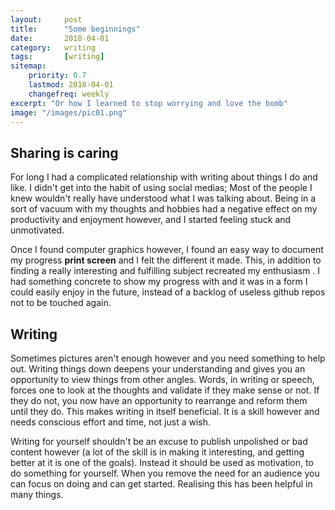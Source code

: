 ```yaml
---
layout:     post
title:      "Some beginnings"
date:       2018-04-01
category:   writing
tags:       [writing]
sitemap:
    priority: 0.7
    lastmod: 2018-04-01
    changefreq: weekly
excerpt: "Or how I learned to stop worrying and love the bomb"
image: "/images/pic01.png"
---
```

## Sharing is caring
For long I had a complicated relationship with writing about things I do and like. I didn't get into the
habit of using social medias; Most of the people I knew wouldn't really have understood what I was
talking about. Being in a sort of vacuum with my thoughts and hobbies had a negative effect on my productivity
and enjoyment however, and I started feeling stuck and unmotivated.

Once I found computer graphics however, I found an easy way to document my progress **print screen** and I felt
the different it made. This, in addition to finding a really interesting and fulfilling subject recreated my
enthusiasm . I had something concrete to show my progress with and it was in a form I could easily enjoy in the
future, instead of a backlog of useless github repos not to be touched again.

## Writing
Sometimes pictures aren't enough however and you need something to help out. Writing things down deepens your
understanding and gives you an opportunity to view things from other angles. Words, in writing or speech,
forces one to look at the thoughts and validate if they make sense or not. If they do not, you now have an
opportunity to rearrange and reform them until they do. This makes writing in itself beneficial. It is a skill
however and needs conscious effort and time, not just a wish.

Writing for yourself shouldn't be an excuse to publish unpolished or bad content however (a lot of the skill
is in making it interesting, and getting better at it is one of the goals). Instead it should be used as
motivation, to do something for yourself. When you remove the need for an audience you can focus on doing and can
get started. Realising this has been helpful in many things.
